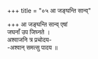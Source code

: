 +++
title = "०५ आ जङ्घन्ति सान्व्"

+++
आ जङ्घन्ति सान्व् एषां  
जघनाँ उप जिघ्नते ।  
अश्वाजनि त्र प्रचोदय-  
-अश्वान् समत्सु पादय ॥
